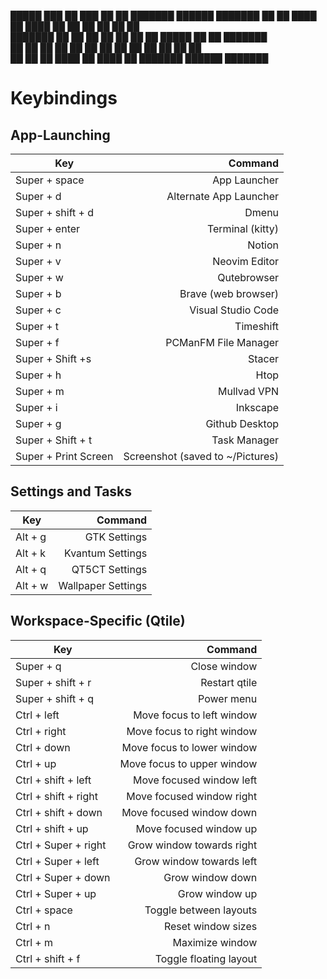 █████  ███    ██ ███    ██ ██ ███████      ██████  ███████
██   ██ ████   ██ ████   ██ ██ ██          ██    ██ ██       
███████ ██ ██  ██ ██ ██  ██ ██ █████       ██    ██ ███████  
██   ██ ██  ██ ██ ██  ██ ██ ██ ██          ██    ██      ██  
██   ██ ██   ████ ██   ████ ██ ███████      ██████  ███████ 




# Keybindings

## App-Launching

| Key               	|                         Command 	|
|-------------------	|--------------------------------:	|
| Super + space     	|                     App Launcher 	|
| Super + d         	|           Alternate App Launcher 	|
| Super + shift + d 	|                            Dmenu 	|
| Super + enter     	|                 Terminal (kitty) 	|
| Super + n         	|                           Notion	|
| Super + v         	|                    Neovim Editor 	|
| Super + w         	|                      Qutebrowser 	|
| Super + b         	|              Brave (web browser) 	|
| Super + c         	|               Visual Studio Code 	|
| Super + t         	|                        Timeshift 	|
| Super + f         	|             PCManFM File Manager 	|
| Super + Shift +s      |                           Stacer 	|
| Super + h         	|                             Htop 	|
| Super + m         	|                      Mullvad VPN 	|
| Super + i         	|                         Inkscape 	|
| Super + g            	|                   Github Desktop 	|
| Super + Shift + t 	|                     Task Manager  |
| Super + Print Screen 	| Screenshot (saved to ~/Pictures) 	|


## Settings and Tasks

| Key     	|            Command 	|
|---------	|-------------------:	|
| Alt + g 	|       GTK Settings 	|
| Alt + k 	|   Kvantum Settings 	|
| Alt + q 	|     QT5CT Settings 	|
| Alt + w 	| Wallpaper Settings 	|


## Workspace-Specific (Qtile)

| Key               	|                    Command 	|
|-------------------	|---------------------------:	|
| Super + q         	|               Close window 	|
| Super + shift + r 	|              Restart qtile 	|
| Super + shift + q 	|                 Power menu 	|
| Ctrl + left          	|  Move focus to left window 	|
| Ctrl + right         	| Move focus to right window 	|
| Ctrl + down          	| Move focus to lower window 	|
| Ctrl + up            	| Move focus to upper window 	|
| Ctrl + shift + left  	|   Move focused window left 	|
| Ctrl + shift + right 	|  Move focused window right 	|
| Ctrl + shift + down  	|   Move focused window down 	|
| Ctrl + shift + up    	|     Move focused window up 	|
| Ctrl + Super + right 	|  Grow window towards right 	|
| Ctrl + Super + left  	|   Grow window towards left 	|
| Ctrl + Super + down  	|           Grow window down 	|
| Ctrl + Super + up    	|             Grow window up 	|
| Ctrl + space         	|     Toggle between layouts 	|
| Ctrl + n             	|         Reset window sizes 	|
| Ctrl + m             	|            Maximize window 	|
| Ctrl + shift + f     	|     Toggle floating layout 	|
